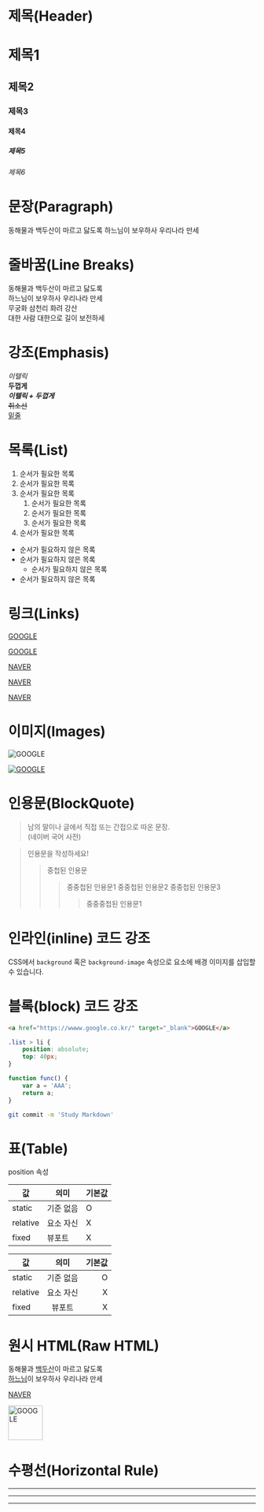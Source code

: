 <!-- # 다음에 공백을 넣어주는게 좋습니다 호환성 -->
# 제목(Header)
# 제목1
## 제목2
### 제목3
#### 제목4
##### 제목5
###### 제목6

<!-- p태그처럼 이어서 출력된다 -->
# 문장(Paragraph)
동해물과 백두산이 마르고 닳도록
하느님이 보우하사 우리나라 만세

<!-- 띄어쓰기 2번은 줄바꿈으로 인식됩니다 -->
# 줄바꿈(Line Breaks)
동해물과 백두산이 마르고 닳도록  
하느님이 보우하사 우리나라 만세  
무궁화 삼천리 화려 강산  
대한 사람 대한으로 길이 보전하세 

# 강조(Emphasis)
_이텔릭_  
**두껍게**  
**_이텔릭 + 두껍게_**  
~~취소선~~  
<u>밑줄</u>

# 목록(List)
1. 순서가 필요한 목록
1. 순서가 필요한 목록
1. 순서가 필요한 목록
    1. 순서가 필요한 목록
    1. 순서가 필요한 목록
    1. 순서가 필요한 목록
1. 순서가 필요한 목록

- 순서가 필요하지 않은 목록
- 순서가 필요하지 않은 목록
    - 순서가 필요하지 않은 목록
- 순서가 필요하지 않은 목록

# 링크(Links)
<a href="https://google.com">GOOGLE</a>  

[GOOGLE](https://google.com)  

<a href="https://naver.com" title="NAVER로 이동!">NAVER</a>  

[NAVER](https://naver.com "NAVER로 이동!")

<a href="https://naver.com" title="NAVER로 이동!"
    taget="_blank">NAVER</a>

# 이미지(Images)
![GOOGLE](https://www.google.com/images/branding/googlelogo/1x/googlelogo_color_272x92dp.png)

[![GOOGLE](https://www.google.com/images/branding/googlelogo/1x/googlelogo_color_272x92dp.png)](https://google.com)

# 인용문(BlockQuote)
> 남의 말이나 글에서 직접 또는 간접으로 따온 문장.  
> (네이버 국어 사전)

> 인용문을 작성하세요!
>> 중첩된 인용문
>>> 중중첩된 인용문1
>>> 중중첩된 인용문2
>>> 중중첩된 인용문3
>>>> 중중중첩된 인용문1

# 인라인(inline) 코드 강조
CSS에서 `background` 혹은 `background-image` 속성으로 요소에 배경 이미지를 삽입할 수 있습니다.

# 블록(block) 코드 강조
```html
<a href="https://wwww.google.co.kr/" target="_blank">GOOGLE</a>
```

```css
.list > li {
    position: absolute;
    top: 40px;
}
```

```javascript
function func() {
    var a = 'AAA';
    return a;
}
```

```bash
git commit -m 'Study Markdown'
```

# 표(Table)
position 속성  
<!-- --|--|--는 머리와 몸통을 구분하기 위한 구분자 -->
값 | 의미 | 기본값
--|--|--
static | 기준 없음 | O
relative | 요소 자신 | X
fixed | 뷰포트 | X

값 | 의미 | 기본값
--|:--:|--:
static | 기준 없음 | O
relative | 요소 자신 | X
fixed | 뷰포트 | X

# 원시 HTML(Raw HTML)
동해물과 <span style="text-decoration: underline;">백두산</span>이 마르고 닳도록<br>
<u>하느님</u>이 보우하사 우리나라 만세

<a href="https://naver.com" title="NAVER로 이동!" target="_blank">NAVER</a>

<img width="70" src="https://www.google.com/images/branding/googlelogo/1x/googlelogo_color_272x92dp.png" alt="GOOGLE">

# 수평선(Horizontal Rule)
---

***

___